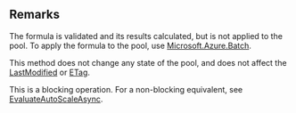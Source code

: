 ## Remarks  
 The formula is validated and its results calculated, but is not applied to the pool.  To apply the formula to the pool, use [Microsoft.Azure.Batch](assetId:///N:Microsoft.Azure.Batch?qualifyHint=False&autoUpgrade=True).  
  
 This method does not change any state of the pool, and does not affect the [LastModified](assetId:///P:Microsoft.Azure.Batch.CloudPool.LastModified?qualifyHint=False&autoUpgrade=True) or [ETag](assetId:///P:Microsoft.Azure.Batch.CloudPool.ETag?qualifyHint=False&autoUpgrade=True).  
  
 This is a blocking operation. For a non-blocking equivalent, see [EvaluateAutoScaleAsync](assetId:///M:Microsoft.Azure.Batch.PoolOperations.EvaluateAutoScaleAsync(System.String,System.String,System.Collections.Generic.IEnumerable{Microsoft.Azure.Batch.BatchClientBehavior},System.Threading.CancellationToken)?qualifyHint=False&autoUpgrade=True).